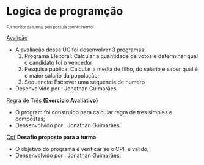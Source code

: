 # Logica de programção
<sub><sup>Fui monitor da turma, pois possuía conhecimento!</sup></sub>

[Avalição](https://github.com/JonathanGuimarae3s/exercicios-senac/tree/main/logica-de-programa%C3%A7%C3%A3o/avaliacao)

- A avaliação dessa UC foi desenvolver 3 programas:
  1. Programa Eleitoral: Calcular a quantidade de votos e determinar qual o candidato foi o vencedor
  2. Pesquisa publica: Calcular a media de filho, do salario e saber qual é o maior salario da população;
  3. Sequencia: Escrever uma sequencia de numero
- Desenvolvido por : Jonathan Guimarães.

[Regra de Três](regra-de-tres/)
**(Exercício Avaliativo)**

- O program foi construído para calcular regra de tres simples e compostas;
- Densenvolvido por : Jonathan Guimarães.

[Cpf](https://github.com/JonathanGuimarae3s/exercicios-senac/tree/main/logica-de-programa%C3%A7%C3%A3o/cpf)
**Desafio proposto para a turma**

- O objetivo do programa é verificar se o CPF é valido;
- Densenvolvido por : Jonathan Guimarães.
